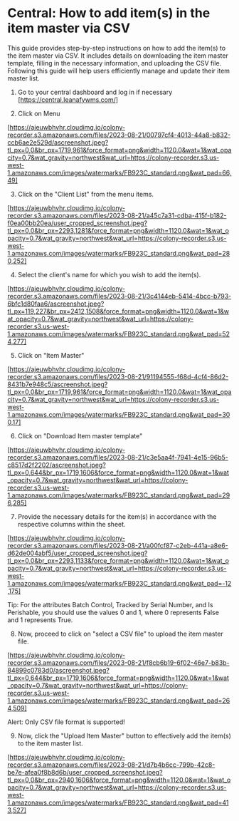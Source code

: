 # Central: How to add item(s) in the item master via CSV

This guide provides step-by-step instructions on how to add the item(s) to the item master via CSV. It includes details on downloading the item master template, filling in the necessary information, and uploading the CSV file. Following this guide will help users efficiently manage and update their item master list.

1. Go to your central dashboard and log in if necessary [https://central.leanafywms.com/]

2. Click on Menu

[https://ajeuwbhvhr.cloudimg.io/colony-recorder.s3.amazonaws.com/files/2023-08-21/00797cf4-4013-44a8-b832-ccb6ae2e529d/ascreenshot.jpeg?tl_px=0,0&br_px=1719,961&force_format=png&width=1120.0&wat=1&wat_opacity=0.7&wat_gravity=northwest&wat_url=https://colony-recorder.s3.us-west-1.amazonaws.com/images/watermarks/FB923C_standard.png&wat_pad=66,49]


3. Click on the "Client List" from the menu items.


[https://ajeuwbhvhr.cloudimg.io/colony-recorder.s3.amazonaws.com/files/2023-08-21/a45c7a31-cdba-415f-b182-f0ea00bb20ea/user_cropped_screenshot.jpeg?tl_px=0,0&br_px=2293,1281&force_format=png&width=1120.0&wat=1&wat_opacity=0.7&wat_gravity=northwest&wat_url=https://colony-recorder.s3.us-west-1.amazonaws.com/images/watermarks/FB923C_standard.png&wat_pad=280,252]


4. Select the client's name for which you wish to add the item(s).


[https://ajeuwbhvhr.cloudimg.io/colony-recorder.s3.amazonaws.com/files/2023-08-21/3c4144eb-5414-4bcc-b793-6bfc1d80faa6/ascreenshot.jpeg?tl_px=119,227&br_px=2412,1508&force_format=png&width=1120.0&wat=1&wat_opacity=0.7&wat_gravity=northwest&wat_url=https://colony-recorder.s3.us-west-1.amazonaws.com/images/watermarks/FB923C_standard.png&wat_pad=524,277]


5. Click on "Item Master"


[https://ajeuwbhvhr.cloudimg.io/colony-recorder.s3.amazonaws.com/files/2023-08-21/91194555-f68d-4cf4-86d2-8431b7e948c5/ascreenshot.jpeg?tl_px=0,0&br_px=1719,961&force_format=png&width=1120.0&wat=1&wat_opacity=0.7&wat_gravity=northwest&wat_url=https://colony-recorder.s3.us-west-1.amazonaws.com/images/watermarks/FB923C_standard.png&wat_pad=300,17]


6. Click on "Download Item master template"

[https://ajeuwbhvhr.cloudimg.io/colony-recorder.s3.amazonaws.com/files/2023-08-21/c3e5aa4f-7941-4e15-96b5-c8517d2f2202/ascreenshot.jpeg?tl_px=0,644&br_px=1719,1606&force_format=png&width=1120.0&wat=1&wat_opacity=0.7&wat_gravity=northwest&wat_url=https://colony-recorder.s3.us-west-1.amazonaws.com/images/watermarks/FB923C_standard.png&wat_pad=296,285]


7. Provide the necessary details for the item(s) in accordance with the respective columns within the sheet.

[https://ajeuwbhvhr.cloudimg.io/colony-recorder.s3.amazonaws.com/files/2023-08-21/a00fcf87-c2eb-441a-a8e6-d62de004abf5/user_cropped_screenshot.jpeg?tl_px=0,0&br_px=2293,1133&force_format=png&width=1120.0&wat=1&wat_opacity=0.7&wat_gravity=northwest&wat_url=https://colony-recorder.s3.us-west-1.amazonaws.com/images/watermarks/FB923C_standard.png&wat_pad=-12,175]


Tip: For the attributes Batch Control, Tracked by Serial Number, and Is Perishable, you should use the values 0 and 1, where 0 represents False and 1 represents True.


8. Now, proceed to click on "select a CSV file" to upload the item master file.

[https://ajeuwbhvhr.cloudimg.io/colony-recorder.s3.amazonaws.com/files/2023-08-21/f8cb6b19-6f02-46e7-b83b-84899c0783d0/ascreenshot.jpeg?tl_px=0,644&br_px=1719,1606&force_format=png&width=1120.0&wat=1&wat_opacity=0.7&wat_gravity=northwest&wat_url=https://colony-recorder.s3.us-west-1.amazonaws.com/images/watermarks/FB923C_standard.png&wat_pad=264,509]


Alert: Only CSV file format is supported!


9. Now, click the "Upload Item Master" button to effectively add the item(s) to the item master list.

[https://ajeuwbhvhr.cloudimg.io/colony-recorder.s3.amazonaws.com/files/2023-08-21/d7b4b6cc-799b-42c8-be7e-afea0f8b8d6b/user_cropped_screenshot.jpeg?tl_px=0,0&br_px=2940,1606&force_format=png&width=1120.0&wat=1&wat_opacity=0.7&wat_gravity=northwest&wat_url=https://colony-recorder.s3.us-west-1.amazonaws.com/images/watermarks/FB923C_standard.png&wat_pad=413,527]
